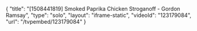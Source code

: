 {
    "title": "[1508441819] Smoked Paprika Chicken Stroganoff - Gordon Ramsay",
    "type": "solo",
    "layout": "iframe-static",
    "videoId": "123179084",
    "url": "\/tvpembed\/123179084"
}